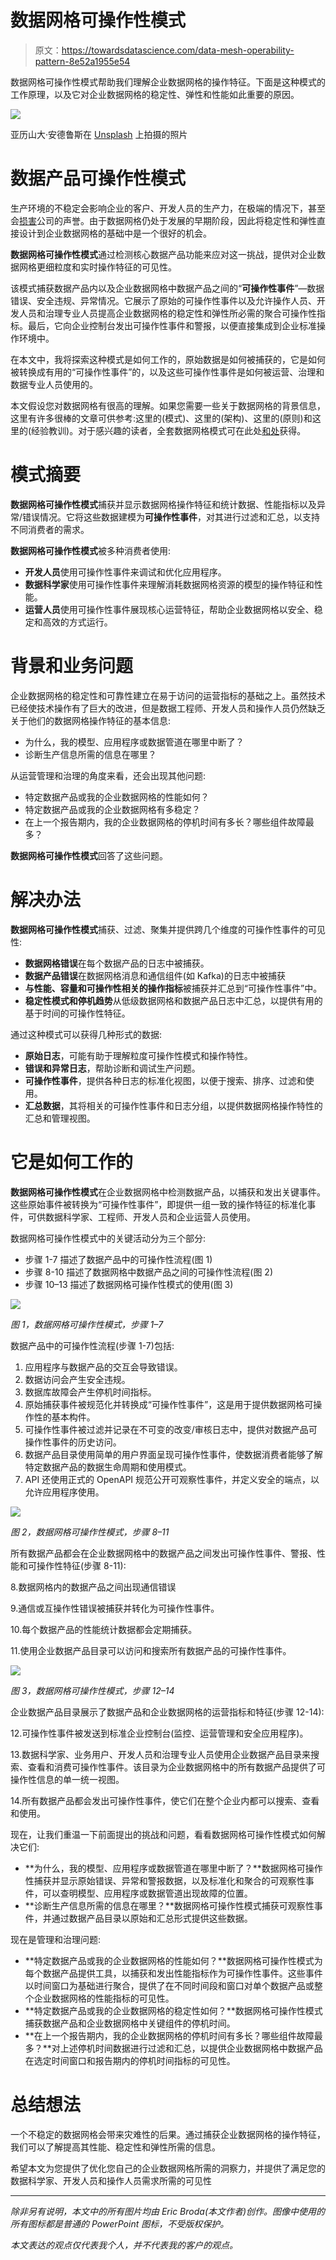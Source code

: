 # 数据网格可操作性模式

> 原文：<https://towardsdatascience.com/data-mesh-operability-pattern-8e52a1955e54>

数据网格可操作性模式帮助我们理解企业数据网格的操作特征。下面是这种模式的工作原理，以及它对企业数据网格的稳定性、弹性和性能如此重要的原因。

![](img/953bac0b26bf0437909bbd295c39f85b.png)

亚历山大·安德鲁斯在 [Unsplash](https://unsplash.com/s/photos/watch?utm_source=unsplash&utm_medium=referral&utm_content=creditCopyText) 上拍摄的照片

# 数据产品可操作性模式

生产环境的不稳定会影响企业的客户、开发人员的生产力，在极端的情况下，甚至会[损害](https://thenewstack.io/the-atlassian-outage-just-keeps-going-and-going-and/)公司的声誉。由于数据网格仍处于发展的早期阶段，因此将稳定性和弹性直接设计到企业数据网格的基础中是一个很好的机会。

**数据网格可操作性模式**通过检测核心数据产品功能来应对这一挑战，提供对企业数据网格更细粒度和实时操作特征的可见性。

该模式捕获数据产品内以及企业数据网格中数据产品之间的“**可操作性事件**”—数据错误、安全违规、异常情况。它展示了原始的可操作性事件以及允许操作人员、开发人员和治理专业人员提高企业数据网格的稳定性和弹性所必需的聚合可操作性指标。最后，它向企业控制台发出可操作性事件和警报，以便直接集成到企业标准操作环境中。

在本文中，我将探索这种模式是如何工作的，原始数据是如何被捕获的，它是如何被转换成有用的“可操作性事件”的，以及这些可操作性事件是如何被运营、治理和数据专业人员使用的。

本文假设您对数据网格有很高的理解。如果您需要一些关于数据网格的背景信息，这里有许多很棒的文章可供参考:这里的(模式)、这里的(架构)、这里的(原则)和这里的(经验教训)。对于感兴趣的读者，全套数据网格模式可在此处[和](/data-mesh-solution-and-accelerator-patterns-acffbf6e350)[处](/data-mesh-architecture-patterns-98cc1014f251)获得。

# 模式摘要

**数据网格可操作性模式**捕获并显示数据网格操作特征和统计数据、性能指标以及异常/错误情况。它将这些数据建模为**可操作性事件**，对其进行过滤和汇总，以支持不同消费者的需求。

**数据网格可操作性模式**被多种消费者使用:

*   **开发人员**使用可操作性事件来调试和优化应用程序。
*   **数据科学家**使用可操作性事件来理解消耗数据网格资源的模型的操作特征和性能。
*   **运营人员**使用可操作性事件展现核心运营特征，帮助企业数据网格以安全、稳定和高效的方式运行。

# 背景和业务问题

企业数据网格的稳定性和可靠性建立在易于访问的运营指标的基础之上。虽然技术已经使技术操作有了巨大的改进，但是数据工程师、开发人员和操作人员仍然缺乏关于他们的数据网格操作特征的基本信息:

*   为什么，我的模型、应用程序或数据管道在哪里中断了？
*   诊断生产信息所需的信息在哪里？

从运营管理和治理的角度来看，还会出现其他问题:

*   特定数据产品或我的企业数据网格的性能如何？
*   特定数据产品或我的企业数据网格有多稳定？
*   在上一个报告期内，我的企业数据网格的停机时间有多长？哪些组件故障最多？

**数据网格可操作性模式**回答了这些问题。

# 解决办法

**数据网格可操作性模式**捕获、过滤、聚集并提供跨几个维度的可操作性事件的可见性:

*   **数据网格错误**在每个数据产品的日志中被捕获。
*   **数据产品错误**在数据网格消息和通信组件(如 Kafka)的日志中被捕获
*   **与性能、容量和可操作性相关的操作指标**被捕获并汇总到“可操作性事件”中。
*   **稳定性模式和停机趋势**从低级数据网格和数据产品日志中汇总，以提供有用的基于时间的可操作性特征。

通过这种模式可以获得几种形式的数据:

*   **原始日志**，可能有助于理解粒度可操作性模式和操作特性。
*   **错误和异常日志**，帮助诊断和调试生产问题。
*   **可操作性事件**，提供各种日志的标准化视图，以便于搜索、排序、过滤和使用。
*   **汇总数据**，其将相关的可操作性事件和日志分组，以提供数据网格操作特性的汇总和管理视图。

# 它是如何工作的

**数据网格可操作性模式**在企业数据网格中检测数据产品，以捕获和发出关键事件。这些原始事件被转换为“可操作性事件”，即提供一组一致的操作特征的标准化事件，可供数据科学家、工程师、开发人员和企业运营人员使用。

数据网格可操作性模式中的关键活动分为三个部分:

*   步骤 1-7 描述了数据产品中的可操作性流程(图 1)
*   步骤 8-10 描述了数据网格中数据产品之间的可操作性流程(图 2)
*   步骤 10–13 描述了数据网格可操作性模式的使用(图 3)

![](img/d3a7c5f28938b835001c768ee828a6d6.png)

*图 1，数据网格可操作性模式，步骤 1–7*

数据产品中的可操作性流程(步骤 1-7)包括:

1.  应用程序与数据产品的交互会导致错误。
2.  数据访问会产生安全违规。
3.  数据库故障会产生停机时间指标。
4.  原始捕获事件被规范化并转换成“可操作性事件”，这是用于提供数据网格可操作性的基本构件。
5.  可操作性事件被过滤并记录在不可变的改变/审核日志中，提供对数据产品可操作性事件的历史访问。
6.  数据产品目录使用简单的用户界面呈现可操作性事件，使数据消费者能够了解特定数据产品的数据生命周期和使用模式。
7.  API 还使用正式的 OpenAPI 规范公开可观察性事件，并定义安全的端点，以允许应用程序使用。

![](img/a74380bca24211f81600e604f3f19174.png)

*图 2，数据网格可操作性模式，步骤 8–11*

所有数据产品都会在企业数据网格中的数据产品之间发出可操作性事件、警报、性能和可操作性特征(步骤 8-11):

8.数据网格内的数据产品之间出现通信错误

9.通信或互操作性错误被捕获并转化为可操作性事件。

10.每个数据产品的性能统计数据都会定期捕获。

11.使用企业数据产品目录可以访问和搜索所有数据产品的可操作性事件。

![](img/ff33b16d56cc339c6cbcc7521f50e8f0.png)

*图 3，数据网格可操作性模式，步骤 12–14*

企业数据产品目录展示了数据产品和企业数据网格的运营指标和特征(步骤 12-14):

12.可操作性事件被发送到标准企业控制台(监控、运营管理和安全应用程序)。

13.数据科学家、业务用户、开发人员和治理专业人员使用企业数据产品目录来搜索、查看和消费可操作性事件。该目录为企业数据网格中的所有数据产品提供了可操作性信息的单一统一视图。

14.所有数据产品都会发出可操作性事件，使它们在整个企业内都可以搜索、查看和使用。

现在，让我们重温一下前面提出的挑战和问题，看看数据网格可操作性模式如何解决它们:

*   **为什么，我的模型、应用程序或数据管道在哪里中断了？**数据网格可操作性捕获并显示原始错误、异常和警报数据，以及标准化和聚合的可观察性事件，可以查明模型、应用程序或数据管道出现故障的位置。
*   **诊断生产信息所需的信息在哪里？**数据网格可操作性模式捕获可观察性事件，并通过数据产品目录以原始和汇总形式提供这些数据。

现在是管理和治理问题:

*   **特定数据产品或我的企业数据网格的性能如何？**数据网格可操作性模式为每个数据产品提供工具，以捕获和发出性能指标作为可操作性事件。这些事件以时间窗口为基础进行聚合，提供了在不同时间段和窗口对单个数据产品或整个企业数据网格的性能指标的可见性。
*   **特定数据产品或我的企业数据网格的稳定性如何？**数据网格可操作性模式捕获数据产品和企业数据网格中关键组件的停机时间。
*   **在上一个报告期内，我的企业数据网格的停机时间有多长？哪些组件故障最多？**对上述停机时间数据进行过滤和汇总，以提供企业数据网格中数据产品在选定时间窗口和报告期内的停机时间指标的可见性。

# 总结想法

一个不稳定的数据网格会带来灾难性的后果。通过捕获企业数据网格的操作特征，我们可以了解提高其性能、稳定性和弹性所需的信息。

希望本文为您提供了优化您自己的企业数据网格所需的洞察力，并提供了满足您的数据科学家、开发人员和操作人员需求所需的可见性

***

*除非另有说明，本文中的所有图片均由 Eric Broda(本文作者)创作。图像中使用的所有图标都是普通的 PowerPoint 图标，不受版权保护。*

*本文表达的观点仅代表我个人，并不代表我的客户的观点。*